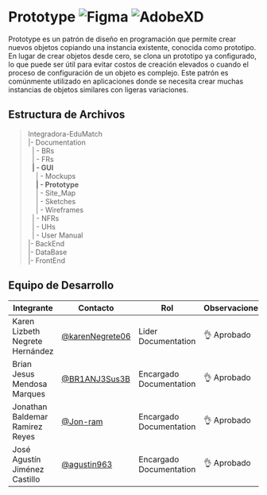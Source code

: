 # Prototype ![Figma](https://img.shields.io/badge/Figma-F24E1E?style=for-the-badge&logo=figma&logoColor=white) ![AdobeXD](https://img.shields.io/badge/Adobe%20XD-470137?style=for-the-badge&logo=Adobe%20XD&logoColor=#FF61F6)

Prototype es un patrón de diseño en programación que permite crear nuevos objetos copiando una instancia existente, conocida como prototipo. En lugar de crear objetos desde cero, se clona un prototipo ya configurado, lo que puede ser útil para evitar costos de creación elevados o cuando el proceso de configuración de un objeto es complejo. Este patrón es comúnmente utilizado en aplicaciones donde se necesita crear muchas instancias de objetos similares con ligeras variaciones.

## Estructura de Archivos
>Integradora-EduMatch<br>
>|- Documentation<br>
>&nbsp;&nbsp;| - BRs<br>
>&nbsp;&nbsp;| - FRs<br>
>&nbsp;&nbsp;**| - GUI**<br>
>&nbsp;&nbsp;&nbsp;&nbsp;| - Mockups <br>
>&nbsp;&nbsp;&nbsp;&nbsp;**| - Prototype**<br>
>&nbsp;&nbsp;&nbsp;&nbsp;| - Site_Map <br>
>&nbsp;&nbsp;&nbsp;&nbsp;| - Sketches <br>
>&nbsp;&nbsp;&nbsp;&nbsp;| - Wireframes <br>
>&nbsp;&nbsp;| - NFRs<br>
>&nbsp;&nbsp;| - UHs<br>
>&nbsp;&nbsp;| - User Manual<br>
>|- BackEnd <br>
>|- DataBase<br>
>|- FrontEnd<br>

## Equipo de Desarrollo
|Integrante|Contacto|Rol|Observaciones|
|----------|-------|---|-------------|
| Karen Lizbeth Negrete Hernández|[@karenNegrete06](https://github.com/karenNegrete06)|Lider Documentation|👌 Aprobado
| Brian Jesus Mendosa Marques|[@BR1ANJ3Sus3B](https://github.com/BR1ANJ3Sus3B)|Encargado Documentation|👌 Aprobado
| Jonathan Baldemar Ramirez Reyes|[@Jon-ram](https://github.com/Jon-ram)|Encargado Documentation|👌 Aprobado
| José Agustín Jiménez Castillo|[@agustin963](https://github.com/agustin963)|Encargado Documentation|👌 Aprobado
